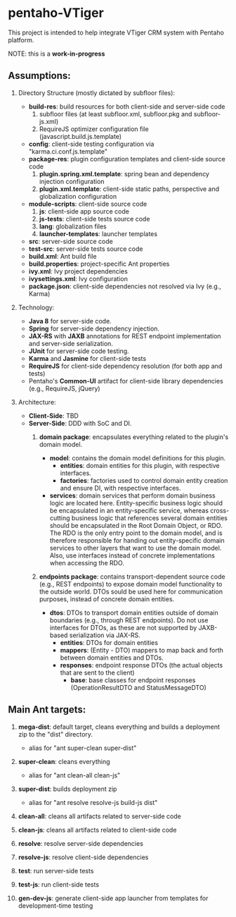 pentaho-VTiger
==================

This project is intended to help integrate VTiger CRM system with Pentaho platform.

NOTE: this is a **work-in-progress**

Assumptions:
------------

1. Directory Structure (mostly dictated by subfloor files):
    - **build-res**: build resources for both client-side and server-side code
        1. subfloor files (at least subfloor.xml, subfloor.pkg and subfloor-js.xml)
        2. RequireJS optimizer configuration file (javascript.build.js.template)
    - **config**: client-side testing configuration via "karma.ci.conf.js.template"
    - **package-res**: plugin configuration templates and client-side source code
		1. **plugin.spring.xml.template**: spring bean and dependency injection configuration
		2. **plugin.xml.template**: client-side static paths, perspective and globalization configuration
    - **module-scripts**: client-side source code
        1. **js**: client-side app source code
        2. **js-tests**: client-side tests source code
        3. **lang**: globalization files
        4. **launcher-templates**: launcher templates
    - **src**: server-side source code
    - **test-src**: server-side tests source code
    - **build.xml**: Ant build file
    - **build.properties**: project-specific Ant properties
    - **ivy.xml**: Ivy project dependencies
    - **ivysettings.xml**: Ivy configuration
    - **package.json**: client-side dependencies not resolved via Ivy (e.g., Karma)

2. Technology:
    - **Java 8** for server-side code.
	- **Spring** for server-side dependency injection.
	- **JAX-RS** with **JAXB** annotations for REST endpoint implementation and server-side serialization.
    - **JUnit** for server-side code testing.
    - **Karma** and **Jasmine** for client-side tests
    - **RequireJS** for client-side dependency resolution (for both app and tests)
    - Pentaho's **Common-UI** artifact for client-side library dependencies (e.g., RequireJS, jQuery)

3. Architecture:
    - **Client-Side**: TBD
    - **Server-Side**: DDD with SoC and DI.
        1. **domain package**: encapsulates everything related to the plugin's domain model.
            - **model**: contains the domain model definitions for this plugin.
                - **entities**: domain entities for this plugin, with respective interfaces.
                - **factories**: factories used to control domain entity creation and ensure DI, with respective interfaces.
            - **services**: domain services that perform domain business logic are located here. Entity-specific business logic should be encapsulated in an entity-specific service, whereas cross-cutting business logic that references several domain entities should be encapsulated in the Root Domain Object, or RDO. The RDO is the only entry point to the domain model, and is therefore responsible for handing out entity-specific domain services to other layers that want to use the domain model. Also, use interfaces instead of concrete implementations when accessing the RDO.

        2. **endpoints package**: contains transport-dependent source code (e.g., REST endpoints) to expose domain model functionality to the outside world. DTOs sould be used here for communication purposes, instead of concrete domain entities.
			- **dtos**: DTOs to transport domain entities outside of domain boundaries (e.g., through REST endpoints). Do not use interfaces for DTOs, as these are not supported by JAXB-based serialization via JAX-RS.
				- **entities**: DTOs for domain entities
				- **mappers**: (Entity - DTO) mappers to map back and forth between domain entities and DTOs.
				- **responses**: endpoint response DTOs (the actual objects that are sent to the client)
					- **base**: base classes for endpoint responses (OperationResultDTO and StatusMessageDTO)
  

Main Ant targets:
-----------------

1. **mega-dist**: default target, cleans everything and builds a deployment zip to the "dist" directory.
	- alias for "ant super-clean super-dist"

2. **super-clean**: cleans everything
	- alias for "ant clean-all clean-js"

3. **super-dist**: builds deployment zip
	- alias for "ant resolve resolve-js build-js dist"

4. **clean-all**: cleans all artifacts related to server-side code

5. **clean-js**: cleans all artifacts related to client-side code

6. **resolve**: resolve server-side dependencies

7. **resolve-js**: resolve client-side dependencies

8. **test**: run server-side tests

9. **test-js**: run client-side tests

10. **gen-dev-js**: generate client-side app launcher from templates for development-time testing